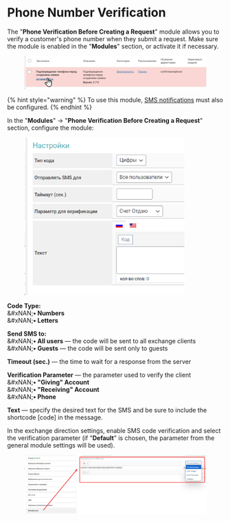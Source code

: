 # Phone Number Verification

The "**Phone Verification Before Creating a Request**" module allows you to verify a customer's phone number when they submit a request. Make sure the module is enabled in the "**Modules**" section, or activate it if necessary.

<figure><img src="../../.gitbook/assets/image%20(170)_eng.png" alt=""><figcaption></figcaption></figure>

{% hint style="warning" %}
To use this module, [SMS notifications](https://premium.gitbook.io/main/osnovnye-nastroiki/uvedomleniya-administratoram-i-klientam/uvedomleniya-po-sms) must also be configured.
{% endhint %}

In the "**Modules**" -> "**Phone Verification Before Creating a Request**" section, configure the module:

<figure><img src="../../.gitbook/assets/image%20(171)_eng.png" alt="" width="373"><figcaption></figcaption></figure>

**Code Type:**\
&#xNAN;**• Numbers**\
&#xNAN;**• Letters**

**Send SMS to:**\
&#xNAN;**• All users** — the code will be sent to all exchange clients\
&#xNAN;**• Guests** — the code will be sent only to guests

**Timeout (sec.)** — the time to wait for a response from the server

**Verification Parameter** — the parameter used to verify the client\
&#xNAN;**• "Giving" Account**\
&#xNAN;**• "Receiving" Account**\
&#xNAN;**• Phone**

**Text** — specify the desired text for the SMS and be sure to include the shortcode \[code] in the message.

In the exchange direction settings, enable SMS code verification and select the verification parameter (if "**Default**" is chosen, the parameter from the general module settings will be used).

<figure><img src="../../.gitbook/assets/image%20(172)_eng.png" alt=""><figcaption></figcaption></figure>

